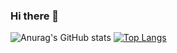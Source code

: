 ### Hi there 👋
![Anurag's GitHub stats](https://github-readme-stats.vercel.app/api?username=MaazMS&show_icons=true&theme=cobalt&hide=contribs,prs) 
[![Top Langs](https://github-readme-stats.vercel.app/api/top-langs/?username=MaazMS&hide=java&theme=cobalt&layout=compact)](https://github.com/anuraghazra/github-readme-stats)


<!--
**MaazMS/MaazMS** is a ✨ _special_ ✨ repository because its `README.md` (this file) appears on your GitHub profile.

Here are some ideas to get you started:

- 🔭 I’m currently working on ...
- 🌱 I’m currently learning ...
- 👯 I’m looking to collaborate on ...
- 🤔 I’m looking for help with ...
- 💬 Ask me about ...
- 📫 How to reach me: ...
- 😄 Pronouns: ...
- ⚡ Fun fact: ...
-->
